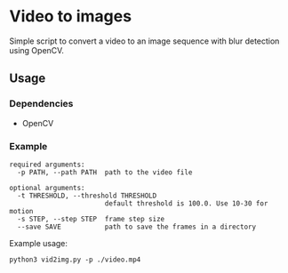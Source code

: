 # Video to images

Simple script to convert a video to an image sequence with blur detection using OpenCV.

## Usage

### Dependencies

* OpenCV

### Example

```shell
required arguments:
  -p PATH, --path PATH  path to the video file

optional arguments:
  -t THRESHOLD, --threshold THRESHOLD
                        default threshold is 100.0. Use 10-30 for motion
  -s STEP, --step STEP  frame step size
  --save SAVE           path to save the frames in a directory
```

Example usage:

```shell
python3 vid2img.py -p ./video.mp4
```
